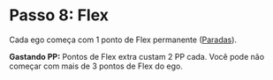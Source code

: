# Passo 8: Flex

Cada ego começa com 1 ponto de Flex permanente ([Paradas](../03/05-pools.md)).

**Gastando PP:** Pontos de Flex extra custam 2&nbsp;PP cada. Você pode não começar com mais de 3 pontos de Flex do ego.
